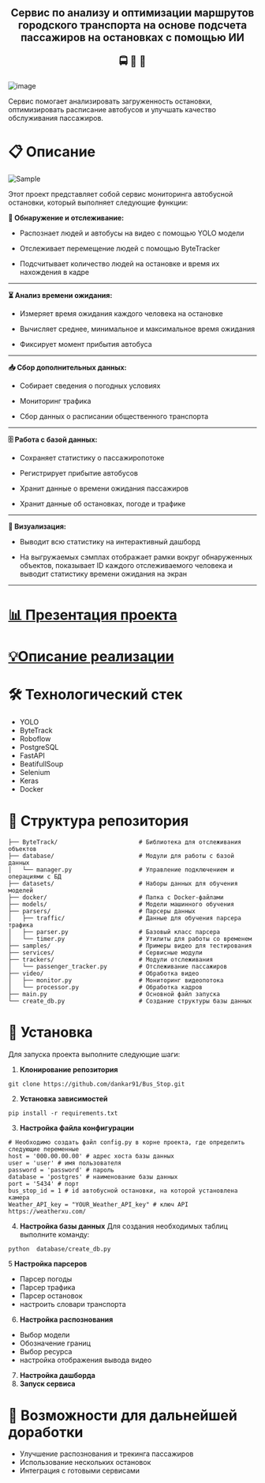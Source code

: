 <div align="center"> <h2><b>Сервис по анализу и оптимизации маршрутов городского транспорта на основе подсчета пассажиров на остановках с помощью ИИ 

🚍 🚋 🚌</b></h2></div>

![image](https://github.com/user-attachments/assets/0d43cf30-c875-46ff-bd7c-740d0112e78e)

Сервис помогает анализировать загруженность остановки, оптимизировать расписание автобусов и улучшать качество обслуживания пассажиров.


# 📋 Описание

![Sample](https://github.com/user-attachments/assets/69770a81-ac55-447d-98b7-a4629a33de3d)

Этот проект представляет собой сервис мониторинга автобусной остановки, который выполняет следующие функции:


**👀 Обнаружение и отслеживание:**

* Распознает людей и автобусы на видео с помощью YOLO модели

* Отслеживает перемещение людей с помощью ByteTracker

* Подсчитывает количество людей на остановке и время их нахождения в кадре



_____________________
**⏳ Анализ времени ожидания:**

* Измеряет время ожидания каждого человека на остановке

* Вычисляет среднее, минимальное и максимальное время ожидания

* Фиксирует момент прибытия автобуса

_____________________
**📥 Сбор дополнительных данных:**

* Собирает сведения о погодных условиях

* Мониторинг трафика

* Сбор данных о расписании общественного транспорта

_____________________
**🗄️ Работа с базой данных:**

* Сохраняет статистику о пассажиропотоке

* Регистрирует прибытие автобусов

* Хранит данные о времени ожидания пассажиров

* Хранит данные об остановках, погоде и трафике

_____________________
**🎨 Визуализация:**

* Выводит всю статистику на интерактивный дашборд

* На выгружаемых сэмплах отображает рамки вокруг обнаруженных объектов, показывает ID каждого отслеживаемого человека и выводит статистику времени ожидания на экран
_____________________


# [📊 Презентация проекта](https://github.com/dankar91/Bus_Stop/blob/main/Pitch/Presentation.MD)

# [💡Описание реализации](https://github.com/dankar91/Bus_Stop/blob/main/Pitch/Project_implementation.MD)


# 🛠️ Технологический стeк

- YOLO
- ByteTrack
- Roboflow
- PostgreSQL
- FastAPI
- BeatifullSoup
- Selenium
- Keras
- Docker


# 📂 Структура репозитория
```
├── ByteTrack/                       # Библиотека для отслеживания объектов
├── database/                        # Модули для работы с базой данных
│   └── manager.py                   # Управление подключением и операциями с БД
├── datasets/                        # Наборы данных для обучения моделей
├── docker/                          # Папка с Docker-файлами
├── models/                          # Модели машинного обучения
├── parsers/                         # Парсеры данных
│   ├── traffic/                     # Данные для обучения парсера трафика
│   ├── parser.py                    # Базовый класс парсера
│   └── timer.py                     # Утилиты для работы со временем
├── samples/                         # Примеры видео для тестирования
├── services/                        # Сервисные модули
├── trackers/                        # Модули отслеживания
│   └── passenger_tracker.py         # Отслеживание пассажиров
├── video/                           # Обработка видео
│   ├── monitor.py                   # Мониторинг видеопотока
│   └── processor.py                 # Обработка кадров
├── main.py                          # Основной файл запуска
└── create_db.py                     # Создание структуры базы данных
```

# 🚀 Установка

Для запуска проекта выполните следующие шаги:

1. **Клонирование репозитория**
```
git clone https://github.com/dankar91/Bus_Stop.git
```

2. **Установка зависимостей**
```
pip install -r requirements.txt
```

3. **Настройка файла конфигурации**
```
# Необходимо создать файл config.py в корне проекта, где определить следующие переменные
host = '000.00.00.00' # адрес хоста базы данных
user = 'user' # имя пользователя
password = 'password' # пароль
database = 'postgres' # наименование базы данных
port = '5434' # порт 
bus_stop_id = 1 # id автобусной остановки, на которой установлена камера
Weather_API_key = "YOUR_Weather_API_key" # ключ API https://weatherxu.com/
```

4. **Настройка базы данных**
Для создания необходимых таблиц выполните команду:
```
python  database/create_db.py
```

5 **Настройка парсеров**
- Парсер погоды
- Парсер трафика
- Парсер остановок
- настроить словари транспорта
6. **Настройка распознования**
- Выбор модели
- Обозначение границ
- Выбор ресурса
- настройка отображения вывода видео
7. **Настройка дашборда**
8. **Запуск сервиса**

  



  
# 🧩 Возможности для дальнейшей доработки
* Улучшение распознования и трекинга пассажиров
* Использование нескольких остановок
* Интеграция с готовыми сервисами

